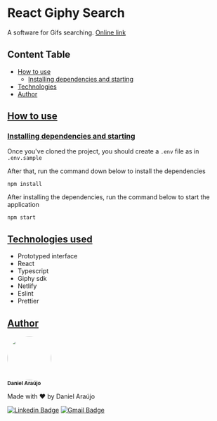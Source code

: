 # React Giphy Search
A software for Gifs searching. [Online link](https://daniel-react-giphy-search.netlify.app/)

## Content Table

- [How to use](#how-to-use)
  - [Installing dependencies and starting](#install)
- [Technologies](#technologies)
- [Author](#author)

## [How to use](#how-to-use)

### [Installing dependencies and starting](#install)
Once you've cloned the project, you should create a `.env` file as in `.env.sample`

After that, run the command down below to install the dependencies
```
npm install
```

After installing the dependencies, run the command below to start the application

```
npm start
```
## [Technologies used](#technologies)

- Prototyped interface
- React
- Typescript
- Giphy sdk
- Netlify
- Eslint
- Prettier

## [Author](#author)

 <img style="border-radius: 50%;" src="https://avatars.githubusercontent.com/u/19979291?v=4" width="100px;" alt=""/>
 <br />
 <sub><b>Daniel Araújo</b></sub>

Made with ❤️ by Daniel Araújo

[![Linkedin Badge](https://img.shields.io/badge/-Daniel-blue?style=flat-square&logo=Linkedin&logoColor=white&link=https://www.linkedin.com/in/danielaraujorn/)](https://www.linkedin.com/in/danielaraujorn/)
[![Gmail Badge](https://img.shields.io/badge/-danielaraujorn01@gmail.com-c14438?style=flat-square&logo=Gmail&logoColor=white&link=mailto:danielaraujorn01@gmail.com)](mailto:danielaraujorn01@gmail.com)


<!-- 9 hours work  -->
